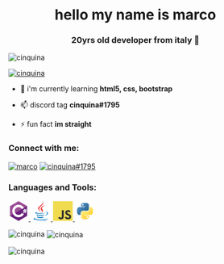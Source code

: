 <h1 align="center">hello my name is marco</h1>
<h3 align="center">20yrs old developer from italy 🍕</h3>

<p align="left"> <img src="https://komarev.com/ghpvc/?username=cinquina&label=Profile%20views&color=0e75b6&style=flat" alt="cinquina" /> </p>

<p align="left"> <a href="https://github.com/ryo-ma/github-profile-trophy"><img src="https://github-profile-trophy.vercel.app/?username=cinquina" alt="cinquina" /></a> </p>

- 🌱 i'm currently learning **html5, css, bootstrap**

- 📫 discord tag **cinquina#1795**

- ⚡ fun fact **im straight**

<h3 align="left">Connect with me:</h3>
<p align="left">
<a href="https://www.youtube.com/c/marco" target="blank"><img align="center" src="https://raw.githubusercontent.com/rahuldkjain/github-profile-readme-generator/master/src/images/icons/Social/youtube.svg" alt="marco" height="30" width="40" /></a>
<a href="https://discord.gg/cinquina#1795" target="blank"><img align="center" src="https://raw.githubusercontent.com/rahuldkjain/github-profile-readme-generator/master/src/images/icons/Social/discord.svg" alt="cinquina#1795" height="30" width="40" /></a>
</p>

<h3 align="left">Languages and Tools:</h3>
<p align="left"> <a href="https://www.w3schools.com/cs/" target="_blank" rel="noreferrer"> <img src="https://raw.githubusercontent.com/devicons/devicon/master/icons/csharp/csharp-original.svg" alt="csharp" width="40" height="40"/> </a> <a href="https://www.java.com" target="_blank" rel="noreferrer"> <img src="https://raw.githubusercontent.com/devicons/devicon/master/icons/java/java-original.svg" alt="java" width="40" height="40"/> </a> <a href="https://developer.mozilla.org/en-US/docs/Web/JavaScript" target="_blank" rel="noreferrer"> <img src="https://raw.githubusercontent.com/devicons/devicon/master/icons/javascript/javascript-original.svg" alt="javascript" width="40" height="40"/> </a> <a href="https://www.python.org" target="_blank" rel="noreferrer"> <img src="https://raw.githubusercontent.com/devicons/devicon/master/icons/python/python-original.svg" alt="python" width="40" height="40"/> </a> </p>

<p><img align="left" src="https://github-readme-stats.vercel.app/api/top-langs?username=cinquina&show_icons=true&locale=en&layout=compact" alt="cinquina" /></p>

<p>&nbsp;<img align="center" src="https://github-readme-stats.vercel.app/api?username=cinquina&show_icons=true&locale=en" alt="cinquina" /></p>

<p><img align="center" src="https://github-readme-streak-stats.herokuapp.com/?user=cinquina&" alt="cinquina" /></p>
